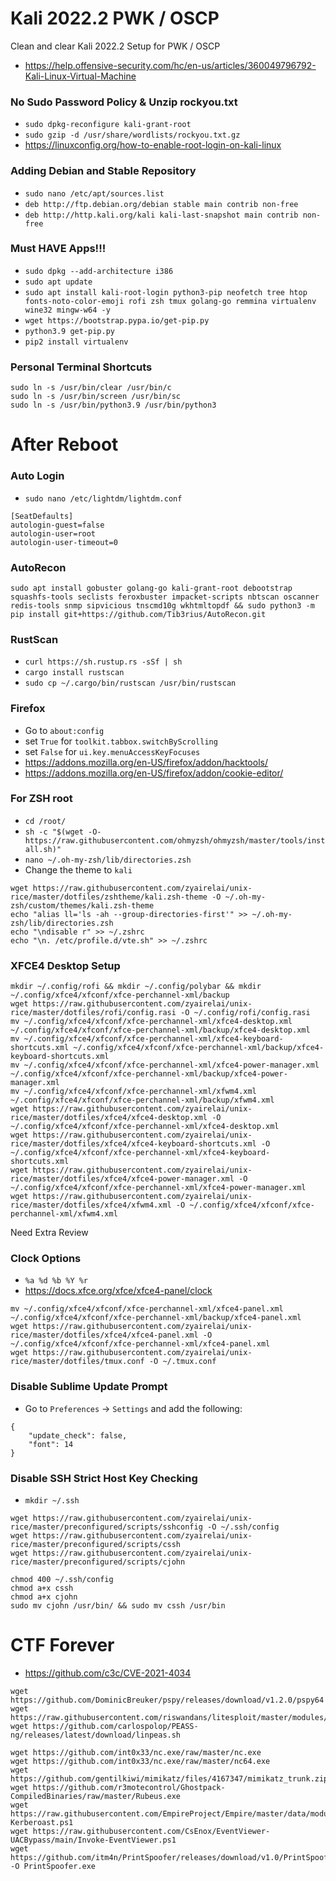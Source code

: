 # Kali 2022.2 PWK / OSCP
Clean and clear Kali 2022.2 Setup for PWK / OSCP
- https://help.offensive-security.com/hc/en-us/articles/360049796792-Kali-Linux-Virtual-Machine

### No Sudo Password Policy & Unzip rockyou.txt
- `sudo dpkg-reconfigure kali-grant-root`
- `sudo gzip -d /usr/share/wordlists/rockyou.txt.gz`
- https://linuxconfig.org/how-to-enable-root-login-on-kali-linux

### Adding Debian and Stable Repository
- `sudo nano /etc/apt/sources.list`
- `deb http://ftp.debian.org/debian stable main contrib non-free`
- `deb http://http.kali.org/kali kali-last-snapshot main contrib non-free`

### Must HAVE Apps!!!
- `sudo dpkg --add-architecture i386`
- `sudo apt update`
- `sudo apt install kali-root-login python3-pip neofetch tree htop fonts-noto-color-emoji rofi zsh tmux golang-go remmina virtualenv wine32 mingw-w64 -y`
- `wget https://bootstrap.pypa.io/get-pip.py`
- `python3.9 get-pip.py`
- `pip2 install virtualenv`

### Personal Terminal Shortcuts
```
sudo ln -s /usr/bin/clear /usr/bin/c
sudo ln -s /usr/bin/screen /usr/bin/sc
sudo ln -s /usr/bin/python3.9 /usr/bin/python3
```
# After Reboot

### Auto Login
- `sudo nano /etc/lightdm/lightdm.conf`
```
[SeatDefaults]
autologin-guest=false
autologin-user=root
autologin-user-timeout=0
```

### AutoRecon
```
sudo apt install gobuster golang-go kali-grant-root debootstrap squashfs-tools seclists feroxbuster impacket-scripts nbtscan oscanner redis-tools snmp sipvicious tnscmd10g wkhtmltopdf && sudo python3 -m pip install git+https://github.com/Tib3rius/AutoRecon.git
```

### RustScan
- `curl https://sh.rustup.rs -sSf | sh`
- `cargo install rustscan`
- `sudo cp ~/.cargo/bin/rustscan /usr/bin/rustscan`

### Firefox
- Go to `about:config`  
- set `True` for `toolkit.tabbox.switchByScrolling`
- set `False` for `ui.key.menuAccessKeyFocuses`
- https://addons.mozilla.org/en-US/firefox/addon/hacktools/
- https://addons.mozilla.org/en-US/firefox/addon/cookie-editor/

### For ZSH root
- `cd /root/`
- `sh -c "$(wget -O- https://raw.githubusercontent.com/ohmyzsh/ohmyzsh/master/tools/install.sh)"`
- `nano ~/.oh-my-zsh/lib/directories.zsh`
- Change the theme to `kali`
```
wget https://raw.githubusercontent.com/zyairelai/unix-rice/master/dotfiles/zshtheme/kali.zsh-theme -O ~/.oh-my-zsh/custom/themes/kali.zsh-theme
echo "alias ll='ls -ah --group-directories-first'" >> ~/.oh-my-zsh/lib/directories.zsh
echo "\ndisable r" >> ~/.zshrc
echo "\n. /etc/profile.d/vte.sh" >> ~/.zshrc
```

### XFCE4 Desktop Setup
```
mkdir ~/.config/rofi && mkdir ~/.config/polybar && mkdir ~/.config/xfce4/xfconf/xfce-perchannel-xml/backup
wget https://raw.githubusercontent.com/zyairelai/unix-rice/master/dotfiles/rofi/config.rasi -O ~/.config/rofi/config.rasi
mv ~/.config/xfce4/xfconf/xfce-perchannel-xml/xfce4-desktop.xml ~/.config/xfce4/xfconf/xfce-perchannel-xml/backup/xfce4-desktop.xml
mv ~/.config/xfce4/xfconf/xfce-perchannel-xml/xfce4-keyboard-shortcuts.xml ~/.config/xfce4/xfconf/xfce-perchannel-xml/backup/xfce4-keyboard-shortcuts.xml
mv ~/.config/xfce4/xfconf/xfce-perchannel-xml/xfce4-power-manager.xml ~/.config/xfce4/xfconf/xfce-perchannel-xml/backup/xfce4-power-manager.xml
mv ~/.config/xfce4/xfconf/xfce-perchannel-xml/xfwm4.xml ~/.config/xfce4/xfconf/xfce-perchannel-xml/backup/xfwm4.xml
wget https://raw.githubusercontent.com/zyairelai/unix-rice/master/dotfiles/xfce4/xfce4-desktop.xml -O ~/.config/xfce4/xfconf/xfce-perchannel-xml/xfce4-desktop.xml
wget https://raw.githubusercontent.com/zyairelai/unix-rice/master/dotfiles/xfce4/xfce4-keyboard-shortcuts.xml -O ~/.config/xfce4/xfconf/xfce-perchannel-xml/xfce4-keyboard-shortcuts.xml
wget https://raw.githubusercontent.com/zyairelai/unix-rice/master/dotfiles/xfce4/xfce4-power-manager.xml -O ~/.config/xfce4/xfconf/xfce-perchannel-xml/xfce4-power-manager.xml
wget https://raw.githubusercontent.com/zyairelai/unix-rice/master/dotfiles/xfce4/xfwm4.xml -O ~/.config/xfce4/xfconf/xfce-perchannel-xml/xfwm4.xml
```
Need Extra Review
### Clock Options
- `%a %d %b %Y %r`
- https://docs.xfce.org/xfce/xfce4-panel/clock
```
mv ~/.config/xfce4/xfconf/xfce-perchannel-xml/xfce4-panel.xml ~/.config/xfce4/xfconf/xfce-perchannel-xml/backup/xfce4-panel.xml
wget https://raw.githubusercontent.com/zyairelai/unix-rice/master/dotfiles/xfce4/xfce4-panel.xml -O ~/.config/xfce4/xfconf/xfce-perchannel-xml/xfce4-panel.xml
wget https://raw.githubusercontent.com/zyairelai/unix-rice/master/dotfiles/tmux.conf -O ~/.tmux.conf
```

### Disable Sublime Update Prompt
- Go to `Preferences` -> `Settings` and add the following:
```
{
    "update_check": false,
    "font": 14
}
```

### Disable SSH Strict Host Key Checking
- `mkdir ~/.ssh`
```
wget https://raw.githubusercontent.com/zyairelai/unix-rice/master/preconfigured/scripts/sshconfig -O ~/.ssh/config
wget https://raw.githubusercontent.com/zyairelai/unix-rice/master/preconfigured/scripts/cssh
wget https://raw.githubusercontent.com/zyairelai/unix-rice/master/preconfigured/scripts/cjohn
```
```
chmod 400 ~/.ssh/config
chmod a+x cssh
chmod a+x cjohn
sudo mv cjohn /usr/bin/ && sudo mv cssh /usr/bin
```

# CTF Forever
- https://github.com/c3c/CVE-2021-4034
```
wget https://github.com/DominicBreuker/pspy/releases/download/v1.2.0/pspy64
wget https://raw.githubusercontent.com/riswandans/litesploit/master/modules/exploits/linux/localroot/overlayfs.c
wget https://github.com/carlospolop/PEASS-ng/releases/latest/download/linpeas.sh
```
```
wget https://github.com/int0x33/nc.exe/raw/master/nc.exe
wget https://github.com/int0x33/nc.exe/raw/master/nc64.exe
wget https://github.com/gentilkiwi/mimikatz/files/4167347/mimikatz_trunk.zip
wget https://github.com/r3motecontrol/Ghostpack-CompiledBinaries/raw/master/Rubeus.exe
wget https://raw.githubusercontent.com/EmpireProject/Empire/master/data/module_source/credentials/Invoke-Kerberoast.ps1
wget https://raw.githubusercontent.com/CsEnox/EventViewer-UACBypass/main/Invoke-EventViewer.ps1
wget https://github.com/itm4n/PrintSpoofer/releases/download/v1.0/PrintSpoofer64.exe -O PrintSpoofer.exe
```
